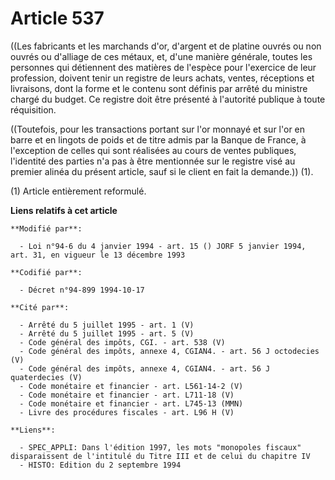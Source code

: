 # Article 537

((Les fabricants et les marchands d'or, d'argent et de platine ouvrés ou non ouvrés ou d'alliage de ces métaux, et, d'une
manière générale, toutes les personnes qui détiennent des matières de l'espèce pour l'exercice de leur profession, doivent
tenir un registre de leurs achats, ventes, réceptions et livraisons, dont la forme et le contenu sont définis par arrêté du
ministre chargé du budget. Ce registre doit être présenté à l'autorité publique à toute réquisition.

((Toutefois, pour les transactions portant sur l'or monnayé et sur l'or en barre et en lingots de poids et de titre admis par
la Banque de France, à l'exception de celles qui sont réalisées au cours de ventes publiques, l'identité des parties n'a pas
à être mentionnée sur le registre visé au premier alinéa du présent article, sauf si le client en fait la demande.)) (1).

(1) Article entièrement reformulé.

**Liens relatifs à cet article**

	**Modifié par**:

	  - Loi n°94-6 du 4 janvier 1994 - art. 15 () JORF 5 janvier 1994, art. 31, en vigueur le 13 décembre 1993

	**Codifié par**:

	  - Décret n°94-899 1994-10-17

	**Cité par**:

	  - Arrêté du 5 juillet 1995 - art. 1 (V)
	  - Arrêté du 5 juillet 1995 - art. 5 (V)
	  - Code général des impôts, CGI. - art. 538 (V)
	  - Code général des impôts, annexe 4, CGIAN4. - art. 56 J octodecies (V)
	  - Code général des impôts, annexe 4, CGIAN4. - art. 56 J quaterdecies (V)
	  - Code monétaire et financier - art. L561-14-2 (V)
	  - Code monétaire et financier - art. L711-18 (V)
	  - Code monétaire et financier - art. L745-13 (MMN)
	  - Livre des procédures fiscales - art. L96 H (V)

	**Liens**:

	  - SPEC_APPLI: Dans l'édition 1997, les mots "monopoles fiscaux" disparaissent de l'intitulé du Titre III et de celui du chapitre IV
	  - HISTO: Edition du 2 septembre 1994
